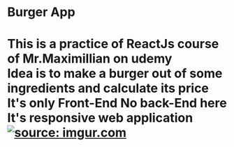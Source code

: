 <h1>Burger App<h1>
This is a practice of ReactJs course of Mr.Maximillian on udemy
<br>
Idea is to make a burger out of some ingredients and calculate its price
<br>
It's only Front-End No back-End here
<br>
It's responsive web application
<br>
<a href="https://imgur.com/F1qJVqo"><img src="https://i.imgur.com/F1qJVqo.png" title="source: imgur.com" /></a>
